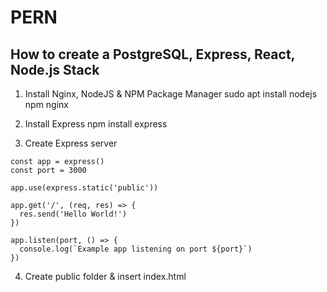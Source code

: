# PERN
## How to create a PostgreSQL, Express, React, Node.js Stack 
1. Install Nginx, NodeJS & NPM Package Manager
sudo apt install nodejs npm nginx

2. Install Express
npm install express

3. Create Express server

```const express = require('express')
const app = express()
const port = 3000

app.use(express.static('public'))

app.get('/', (req, res) => {
  res.send('Hello World!')
})

app.listen(port, () => {
  console.log(`Example app listening on port ${port}`)
})
```

4. Create public folder & insert index.html
